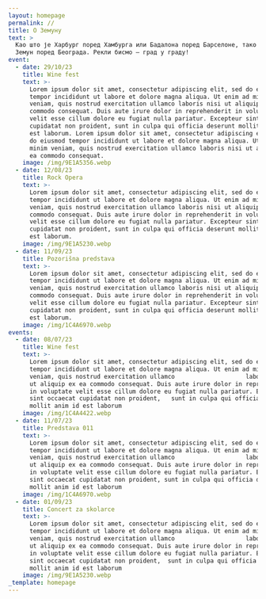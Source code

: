 ```yaml
---
layout: homepage
permalink: //
title: О Земуну
text: >
  Као што је Харбург поред Хамбурга или Бадалона поред Барселоне, тако је и
  Земун поред Београда. Рекли бисмо – град у граду!
event:
  - date: 29/10/23
    title: Wine fest
    text: >-
      Lorem ipsum dolor sit amet, consectetur adipiscing elit, sed do eiusmod
      tempor incididunt ut labore et dolore magna aliqua. Ut enim ad minim
      veniam, quis nostrud exercitation ullamco laboris nisi ut aliquip ex ea
      commodo consequat. Duis aute irure dolor in reprehenderit in voluptate
      velit esse cillum dolore eu fugiat nulla pariatur. Excepteur sint occaecat
      cupidatat non proident, sunt in culpa qui officia deserunt mollit anim id
      est laborum. Lorem ipsum dolor sit amet, consectetur adipiscing elit, sed
      do eiusmod tempor incididunt ut labore et dolore magna aliqua. Ut enim ad
      minim veniam, quis nostrud exercitation ullamco laboris nisi ut aliquip ex
      ea commodo consequat.
    image: /img/9E1A5356.webp
  - date: 12/08/23
    title: Rock Opera
    text: >-
      Lorem ipsum dolor sit amet, consectetur adipiscing elit, sed do eiusmod
      tempor incididunt ut labore et dolore magna aliqua. Ut enim ad minim
      veniam, quis nostrud exercitation ullamco laboris nisi ut aliquip ex ea
      commodo consequat. Duis aute irure dolor in reprehenderit in voluptate
      velit esse cillum dolore eu fugiat nulla pariatur. Excepteur sint occaecat
      cupidatat non proident, sunt in culpa qui officia deserunt mollit anim id
      est laborum.
    image: /img/9E1A5230.webp
  - date: 11/09/23
    title: Pozorišna predstava
    text: >-
      Lorem ipsum dolor sit amet, consectetur adipiscing elit, sed do eiusmod
      tempor incididunt ut labore et dolore magna aliqua. Ut enim ad minim
      veniam, quis nostrud exercitation ullamco laboris nisi ut aliquip ex ea
      commodo consequat. Duis aute irure dolor in reprehenderit in voluptate
      velit esse cillum dolore eu fugiat nulla pariatur. Excepteur sint occaecat
      cupidatat non proident, sunt in culpa qui officia deserunt mollit anim id
      est laborum.
    image: /img/1C4A6970.webp
events:
  - date: 08/07/23
    title: Wine fest
    text: >-
      Lorem ipsum dolor sit amet, consectetur adipiscing elit, sed do eiusmod
      tempor incididunt ut labore et dolore magna aliqua. Ut enim ad minim
      veniam, quis nostrud exercitation ullamco                    laboris nisi
      ut aliquip ex ea commodo consequat. Duis aute irure dolor in reprehenderit
      in voluptate velit esse cillum dolore eu fugiat nulla pariatur. Excepteur
      sint occaecat cupidatat non proident,   sunt in culpa qui officia deserunt
      mollit anim id est laborum
    image: /img/1C4A4422.webp
  - date: 11/07/23
    title: Predstava 011
    text: >-
      Lorem ipsum dolor sit amet, consectetur adipiscing elit, sed do eiusmod
      tempor incididunt ut labore et dolore magna aliqua. Ut enim ad minim
      veniam, quis nostrud exercitation ullamco                    laboris nisi
      ut aliquip ex ea commodo consequat. Duis aute irure dolor in reprehenderit
      in voluptate velit esse cillum dolore eu fugiat nulla pariatur. Excepteur
      sint occaecat cupidatat non proident, sunt in culpa qui officia deserunt
      mollit anim id est laborum
    image: /img/1C4A6970.webp
  - date: 01/09/23
    title: Concert za skolarce
    text: >-
      Lorem ipsum dolor sit amet, consectetur adipiscing elit, sed do eiusmod
      tempor incididunt ut labore et dolore magna aliqua. Ut enim ad minim
      veniam, quis nostrud exercitation ullamco                    laboris nisi
      ut aliquip ex ea commodo consequat. Duis aute irure dolor in reprehenderit
      in voluptate velit esse cillum dolore eu fugiat nulla pariatur. Excepteur
      sint occaecat cupidatat non proident,  sunt in culpa qui officia deserunt
      mollit anim id est laborum
    image: /img/9E1A5230.webp
_template: homepage
---
```







